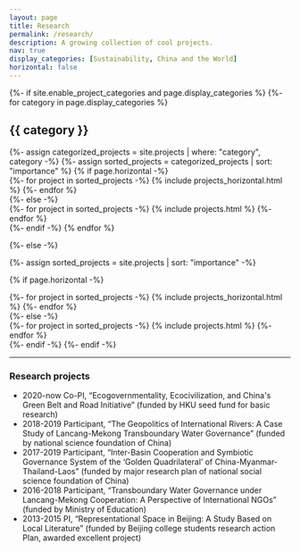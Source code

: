 ```yaml
---
layout: page
title: Research
permalink: /research/
description: A growing collection of cool projects.
nav: true
display_categories: [Sustainability, China and the World]
horizontal: false
---
```



<!-- pages/projects.md -->
<div class="projects">
{%- if site.enable_project_categories and page.display_categories %}
  <!-- Display categorized projects -->
  {%- for category in page.display_categories %}
  <h2 class="category">{{ category }}</h2>
  {%- assign categorized_projects = site.projects | where: "category", category -%}
  {%- assign sorted_projects = categorized_projects | sort: "importance" %}
  <!-- Generate cards for each project -->
  {% if page.horizontal -%}
  <div class="container">
    <div class="row row-cols-2">
    {%- for project in sorted_projects -%}
      {% include projects_horizontal.html %}
    {%- endfor %}
    </div>
  </div>
  {%- else -%}
  <div class="grid">
    {%- for project in sorted_projects -%}
      {% include projects.html %}
    {%- endfor %}
  </div>
  {%- endif -%}
  {% endfor %}

{%- else -%}
<!-- Display projects without categories -->
  {%- assign sorted_projects = site.projects | sort: "importance" -%}
  <!-- Generate cards for each project -->
  {% if page.horizontal -%}
  <div class="container">
    <div class="row row-cols-2">
    {%- for project in sorted_projects -%}
      {% include projects_horizontal.html %}
    {%- endfor %}
    </div>
  </div>
  {%- else -%}
  <div class="grid">
    {%- for project in sorted_projects -%}
      {% include projects.html %}
    {%- endfor %}
  </div>
  {%- endif -%}
{%- endif -%}
</div>


***

### Research projects
* 2020-now    Co-PI, “Ecogovernmentality, Ecocivilization, and China's Green Belt and Road Initiative” (funded by HKU seed fund for basic research)
* 2018-2019  Participant, “The Geopolitics of International Rivers: A Case Study of Lancang-Mekong Transboundary Water Governance” (funded by national science foundation of China)
* 2017-2019  Participant, “Inter-Basin Cooperation and Symbiotic Governance System of the ‘Golden Quadrilateral’ of China-Myanmar-Thailand-Laos” (funded by major research plan of national social science foundation of China)
* 2016-2018   Participant, “Transboundary Water Governance under Lancang-Mekong Cooperation: A Perspective of International NGOs” (funded by Ministry of Education)
* 2013-2015   PI, “Representational Space in Beijing: A Study Based on Local Literature” (funded by Beijing college students research action Plan, awarded excellent project)

